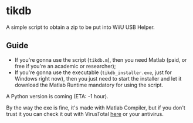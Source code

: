 # tikdb
A simple script to obtain a zip to be put into WiiU USB Helper.
## Guide
- If you're gonna use the script (`tikdb.m`), then you need Matlab (paid, or free if you're an academic or researcher);
- If you're gonna use the executable (`tikdb_installer.exe`, just for Windows right now), then you just need to start the installer and let it download the Matlab Runtime mandatory for using the script.

A Python version is coming (ETA: -1 hour).

By the way the exe is fine, it's made with Matlab Compiler, but if you don't trust it you can check it out with VirusTotal [here](https://www.virustotal.com/gui/file/9a07bc4b68231dfd8a79ac1583fec87fcf5d3cd3f927d3cb877e601f9d8ececc/detection) or your antivirus.